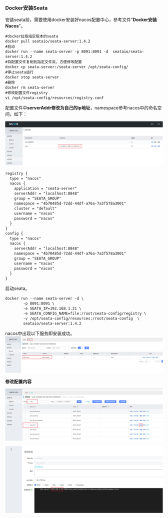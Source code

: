 ### Docker安装Seata

安装seata前，需要使用docker安装好nacos配置中心，参考文件"**Docker安装Nacos**"。

```shell
#docker拉取指定版本的seata
docker pull seataio/seata-server:1.4.2
#启动
docker run --name seata-server -p 8091:8091 -d  seataio/seata-server:1.4.2
#将配置文件复制到指定文件夹，方便修改配置
docker cp seata-server:/seata-server /opt/seata-config/
#停止seata运行
docker stop seata-server
#删除
docker rm seata-server
#修改配置文件registry
vi /opt/seata-config/resources/registry.conf
```

配置文件中**serverAddr修改为自己的ip地址**，namespace参考nacos中的命名空间，如下：

![image-20210615153745469](../img/开发环境搭建文档/seata命名空间.png)

```shell
registry {
  type = "nacos"
  nacos {
    application = "seata-server"
    serverAddr = "localhost:8848"
    group = "SEATA_GROUP"
    namespace = "4b70485d-72dd-44df-a76a-7a3f578a3001"
    cluster = "default"
    username = "nacos"
    password = "nacos"
  }
}
config {
  type = "nacos"
  nacos {
    serverAddr = "localhost:8848"
    namespace = "4b70485d-72dd-44df-a76a-7a3f578a3001"
    group = "SEATA_GROUP"
    username = "nacos"
    password = "nacos"
  }
}
```

启动seata。

```shell
docker run --name seata-server -d \
        -p 8091:8091 \
        -e SEATA_IP=192.168.1.21 \
        -e SEATA_CONFIG_NAME=file:/root/seata-config/registry \
        -v /opt/seata-config/resources:/root/seata-config  \
        seataio/seata-server:1.4.2
```

nacos中出现以下服务即安装成功。![image-20210615154438981](../img/开发环境搭建文档/seata服务列表.png)

**修改配置内容**

![image-20210616173417485](../img/开发环境搭建文档/seata修改配置.png)

![image-20210616173502463](../img/开发环境搭建文档/seata修改配置-2.png)